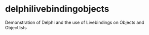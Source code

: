 # delphilivebindingobjects
Demonstration of Delphi and the use of Livebindings on Objects and Objectlists
